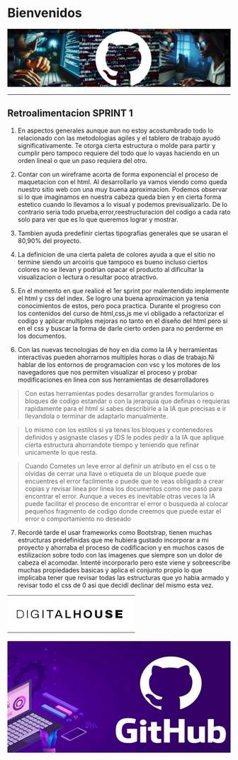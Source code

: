 # Bienvenidos

![Banner de github](../public/estructuras/Medias/Imagenes/Banner-3.jpg)

---
##  Retroalimentacion    **SPRINT 1**

1. En aspectos generales aunque aun no estoy acostumbrado todo lo relacionado con las metodologias agiles y el tablero de trabajo ayudó significativamente. Te otorga cierta estructura o molde para partir y cumplir pero tampoco requiere del todo que lo vayas haciendo en un orden lineal o que un paso requiera del otro.

2.  Contar con un wireframe acorta de forma exponencial el proceso de maquetacion con el html. Al desarrollarlo ya vamos viendo como queda nuestro sitio web con una muy buena aproximacion. Podemos observar si lo que imaginamos en nuestra cabeza queda bien y en cierta forma estetico cuando lo llevamos a lo visual y podemos previsualizarlo. De lo contrario seria todo prueba,error,reestructuracion del codigo  a cada rato solo para ver que es lo que queremos lograr y mostrar.
3. Tambien ayuda predefinir ciertas tipografias generales que se usaran el 80,90% del proyecto.
4. La definicion de una cierta  paleta de colores  ayuda a que el sitio no termine siendo un arcoiris que tampoco es bueno incluso ciertos colores no se llevan y podrian opacar el producto al dificultar la visualizacion o lectura o resultar poco atractivo.
5. En el momento en que realicé el 1er sprint por malentendido implemente el html y css del index. Se logro una buena aproximacion ya tenia conocimientos de estos, pero poca practica. Durante el progreso con los contenidos del curso de html,css,js me vi obligado a refactorizar el codigo y aplicar multiples mejoras no tanto en el diseño del html pero si en el css y buscar la forma de darle cierto orden para no perderme en los documentos.
6. Con las nuevas tecnologias de hoy en dia como  la IA y herramientas interactivas  pueden ahorrarnos multiples horas o dias de trabajo.Ni hablar de los entornos de programacion con vsc y los motores de los navegadores que nos permiten visualizar el proceso y probar modificaciones en linea con sus herramientas de desarrolladores
>Con estas herramientas podes desarrollar grandes formularios o bloques de codigo estandar o con la jerarquia que definas o requieras rapidamente para el html si sabes describirle a la IA que precisas e ir llevandola o terminar de adaptarlo manualmente.  


>Lo mismo con los estilos si ya tenes los bloques y contenedores definidos y asignaste clases y IDS le podes pedir a la IA que aplique cierta estructura ahorrandote tiempo y teniendo que refinar unicamente lo que resta.  

> Cuando Cometes un leve error al definir un atributo en el css o te olvidas de cerrar una llave o etiqueta de un bloque  puede que encuentres el error facilmente o puede que te veas obligado a crear copias y revisar linea por linea los documentos como me pasó para encontrar el error. Aunque a veces es inevitable otras veces la IA puede facilitar el proceso de encontrar el error o busqueda al colocar pequeños fragmento de codigo donde creemos que puede estar el error o comportamiento no deseado

7. Recordé tarde el usar frameworks como Bootstrap, tienen muchas estructuras predefinidas que me hubiera gustado incorporar a mi proyecto y ahorraba el proceso de codificacion y en muchos casos de estilizacion sobre todo con las imagenes que siempre son un dolor de cabeza el acomodar. Intenté incorporarlo pero este viene y sobreescribe muchas propiedades basicas y aplica el conjunto propio lo que implicaba tener que revisar todas las estructuras que yo habia armado y revisar todo el css de 0 asi que decidí declinar del mismo esta vez.

 
![Logo digital House](../public/estructuras/Medias/Modelos/logo%20digital.png)

![alt text](../public/estructuras/Medias/Imagenes/banXH0tDw.jpg)



